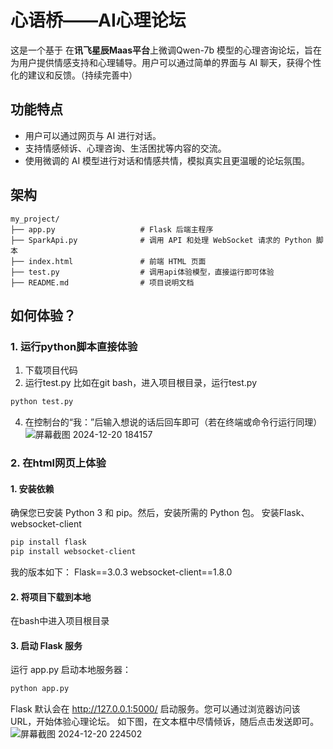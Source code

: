 # 心语桥——AI心理论坛
这是一个基于 在**讯飞星辰Maas平台**上微调Qwen-7b 模型的心理咨询论坛，旨在为用户提供情感支持和心理辅导。用户可以通过简单的界面与 AI 聊天，获得个性化的建议和反馈。（持续完善中）
## 功能特点
- 用户可以通过网页与 AI 进行对话。
- 支持情感倾诉、心理咨询、生活困扰等内容的交流。
- 使用微调的 AI 模型进行对话和情感共情，模拟真实且更温暖的论坛氛围。

## 架构
```
my_project/
├── app.py                   # Flask 后端主程序
├── SparkApi.py              # 调用 API 和处理 WebSocket 请求的 Python 脚本
├── index.html               # 前端 HTML 页面
├── test.py                  # 调用api体验模型，直接运行即可体验
├── README.md                # 项目说明文档
```

## 如何体验？
### 1. 运行python脚本直接体验
1. 下载项目代码
2. 运行test.py
比如在git bash，进入项目根目录，运行test.py
```bash
python test.py
```
4. 在控制台的“我：”后输入想说的话后回车即可（若在终端或命令行运行同理）
![屏幕截图 2024-12-20 184157](https://github.com/user-attachments/assets/7bb76cfb-0b14-45f3-b803-54facb33f8b9)

### 2. 在html网页上体验
#### 1. 安装依赖
确保您已安装 Python 3 和 pip。然后，安装所需的 Python 包。
安装Flask、websocket-client
```bash
pip install flask
pip install websocket-client
```
我的版本如下：
Flask==3.0.3
websocket-client==1.8.0

#### 2. 将项目下载到本地
在bash中进入项目根目录

#### 3. 启动 Flask 服务
运行 app.py 启动本地服务器：

```bash
python app.py
```
Flask 默认会在 http://127.0.0.1:5000/ 启动服务。您可以通过浏览器访问该 URL，开始体验心理论坛。
如下图，在文本框中尽情倾诉，随后点击发送即可。
![屏幕截图 2024-12-20 224502](https://github.com/user-attachments/assets/c8fb1522-e2a5-4e45-9fbb-ea2df45882de)

